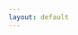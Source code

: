 ```yaml
---
layout: default
---
```


<!DOCTYPE html>
<html lang="en">
<head>
    <meta charset="UTF-8">
    <meta name="viewport" content="width=device-width, initial-scale=1.0">
    <title>Tavus AI Chat</title>
    <link rel="stylesheet" href="{{ '/assets/main.css' | relative_url }}">
    <link rel="icon" href="{{ '/assets/images/favicon.ico' | relative_url }}">
    <style>
        .loader {
            border: 4px solid #f3f3f3;
            border-top: 4px solid #3498db;
            border-radius: 50%;
            width: 30px;
            height: 30px;
            animation: spin 1s linear infinite;
            margin: 20px auto;
            display: none;
        }

        @keyframes spin {
            0% { transform: rotate(0deg); }
            100% { transform: rotate(360deg); }
        }

        .error-message {
            color: red;
            margin: 10px 0;
            display: none;
        }
    </style>
</head>
<body>
    <h1>Welcome to Tavus AI Chat</h1>
    <button id="startChat">Start AI Conversation</button>
    <div class="loader"></div>
    <div class="error-message"></div>
    <div id="chatContainer" style="display:none;"></div>

    <script>
    document.getElementById('startChat').addEventListener('click', async () => {
    const MAX_RETRIES = 3;
    let retryCount = 0;
    const controller = new AbortController();
    
    const executeCall = async () => {
        try {
            const response = await fetch('https://api.tavus.io/v2/conversations', {
                method: 'POST',
                headers: {
                    'Content-Type': 'application/json',
                    'x-api-key': '9836007c1c7e42069111b82b9fe6a6e4' // Your API key
                },
                body: JSON.stringify({
                    persona_id: 'p1fcd1b4f914', // Your persona ID
                    conversational_context: "Default conversation starter",
                    properties: {
                        enable_recording: true
                    }
                }),
                signal: controller.signal,
                timeout: 30000 // 30-second timeout
            });

            // Handle API-specific errors
            if (!response.ok) {
                const errorData = await response.json();
                throw new Error(`Tavus API Error: ${errorData.error?.message || 'Unknown API error'}`);
            }

            const data = await response.json();
            
            // Validate response format
            if (!data.conversation_url) {
                throw new Error('Invalid API response format');
            }

            // Success handling
            const iframe = document.createElement('iframe');
            iframe.src = data.conversation_url;
            iframe.style = 'width:100%;height:600px;border:none;';
            document.getElementById('chatContainer').appendChild(iframe);
            document.getElementById('chatContainer').style.display = 'block';

        } catch (error) {
            // Network/Timeout Errors
            if (error.name === 'AbortError' || error.message.includes('Failed to fetch')) {
                if (retryCount < MAX_RETRIES) {
                    retryCount++;
                    await new Promise(resolve => setTimeout(resolve, 2000 * retryCount));
                    return executeCall();
                }
                throw new Error('Connection failed after 3 attempts. Check network or try later.');
            }
            
            // API Error Structure from Tavus docs
            if (error.message.includes('Tavus API Error')) {
                console.error('API Failure:', error);
                throw new Error('Service unavailable. Please contact support.');
            }
            
            // General error fallback
            throw error;
        }
    };

    try {
        await executeCall();
    } catch (error) {
        console.error('Final Error:', error);
        alert(error.message);
    } finally {
        controller.abort(); // Cleanup
    }
});
